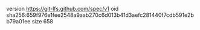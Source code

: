 version https://git-lfs.github.com/spec/v1
oid sha256:659f976e1fee2548a9aab270c6d013b41d3aefc281440f7cdb591e2bb79a01ee
size 658
